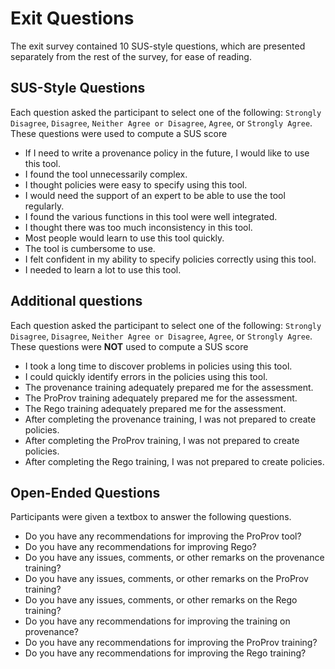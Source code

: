 # Exit Questions

The exit survey contained 10 SUS-style questions, which are presented separately from the rest of the survey, for ease of reading. 

## SUS-Style Questions

Each question asked the participant to select one of the following: `Strongly Disagree`, `Disagree`, `Neither Agree or Disagree`, `Agree`, or `Strongly Agree`.  These questions were used to compute a SUS score

- If I need to write a provenance policy in the future, I would like to use this tool.
- I found the tool unnecessarily complex.
- I thought policies were easy to specify using this tool.
- I would need the support of an expert to be able to use the tool regularly.
- I found the various functions in this tool were well integrated.
- I thought there was too much inconsistency in this tool.
- Most people would learn to use this tool quickly.
- The tool is cumbersome to use.
- I felt confident in my ability to specify policies correctly using this tool.
- I needed to learn a lot to use this tool.

## Additional questions

Each question asked the participant to select one of the following: `Strongly Disagree`, `Disagree`, `Neither Agree or Disagree`, `Agree`, or `Strongly Agree`.  These questions were **NOT** used to compute a SUS score

- I took a long time to discover problems in policies using this tool.
- I could quickly identify errors in the policies using this tool.
- The provenance training adequately prepared me for the assessment.
- The ProProv training adequately prepared me for the assessment.
- The Rego training adequately prepared me for the assessment.
- After completing the provenance training, I was not prepared to create policies.
- After completing the ProProv training, I was not prepared to create policies.
- After completing the Rego training, I was not prepared to create policies.

## Open-Ended Questions

Participants were given a textbox to answer the following questions.

- Do you have any recommendations for improving the ProProv tool?
- Do you have any recommendations for improving Rego?
- Do you have any issues, comments, or other remarks on the provenance training?
- Do you have any issues, comments, or other remarks on the ProProv training?
- Do you have any issues, comments, or other remarks on the Rego training?
- Do you have any recommendations for improving the training on provenance?
- Do you have any recommendations for improving the ProProv training?
- Do you have any recommendations for improving the Rego training?